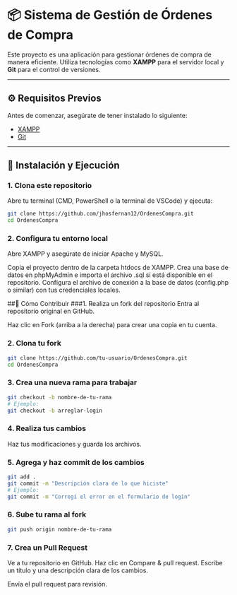 # 📦 Sistema de Gestión de Órdenes de Compra

Este proyecto es una aplicación para gestionar órdenes de compra de manera eficiente. Utiliza tecnologías como **XAMPP** para el servidor local y **Git** para el control de versiones.

---

## ⚙️ Requisitos Previos

Antes de comenzar, asegúrate de tener instalado lo siguiente:

- [XAMPP](https://www.apachefriends.org/index.html)
- [Git](https://git-scm.com/)

---

## 🚀 Instalación y Ejecución

### 1. Clona este repositorio

Abre tu terminal (CMD, PowerShell o la terminal de VSCode) y ejecuta:

```bash
git clone https://github.com/jhosfernan12/OrdenesCompra.git
cd OrdenesCompra
```
### 2. Configura tu entorno local
Abre XAMPP y asegúrate de iniciar Apache y MySQL.

Copia el proyecto dentro de la carpeta htdocs de XAMPP.
Crea una base de datos en phpMyAdmin e importa el archivo .sql si está disponible en el repositorio.
Configura el archivo de conexión a la base de datos (config.php o similar) con tus credenciales locales.

##🤝 Cómo Contribuir
###1. Realiza un fork del repositorio
Entra al repositorio original en GitHub.

Haz clic en Fork (arriba a la derecha) para crear una copia en tu cuenta.

### 2. Clona tu fork
```bash
git clone https://github.com/tu-usuario/OrdenesCompra.git
cd OrdenesCompra
```
### 3. Crea una nueva rama para trabajar
```bash
git checkout -b nombre-de-tu-rama
# Ejemplo:
git checkout -b arreglar-login
```
### 4. Realiza tus cambios
Haz tus modificaciones y guarda los archivos.
### 5. Agrega y haz commit de los cambios
```bash
git add .
git commit -m "Descripción clara de lo que hiciste"
# Ejemplo:
git commit -m "Corregí el error en el formulario de login"
```
### 6. Sube tu rama al fork
```bash
git push origin nombre-de-tu-rama
```
### 7. Crea un Pull Request
Ve a tu repositorio en GitHub.
Haz clic en Compare & pull request.
Escribe un título y una descripción clara de los cambios.

Envía el pull request para revisión.
